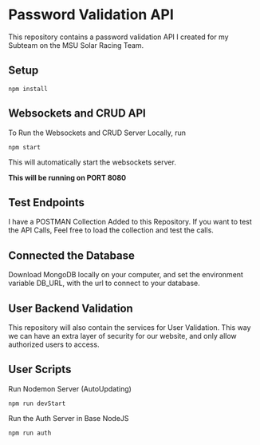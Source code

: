 # Password Validation API

This repository contains a password validation API I created for my Subteam on the MSU Solar Racing Team.

## Setup

```
npm install
```

## Websockets and CRUD API
To Run the Websockets and CRUD Server Locally, run 

`npm start`

This will automatically start the websockets server.

**This will be running on PORT 8080**

## Test Endpoints

I have a POSTMAN Collection Added to this Repository. If you want to test the API Calls, Feel free to load the collection and test the calls. 

## Connected the Database

Download MongoDB locally on your computer, and set the environment variable DB_URL, with the url to connect to your database.

## User Backend Validation
This repository will also contain the services for User Validation. This way we can have an extra layer of security for our website, and only allow authorized users to access.

## User Scripts

Run Nodemon Server (AutoUpdating)
```
npm run devStart
```

Run the Auth Server in Base NodeJS
```
npm run auth
```


